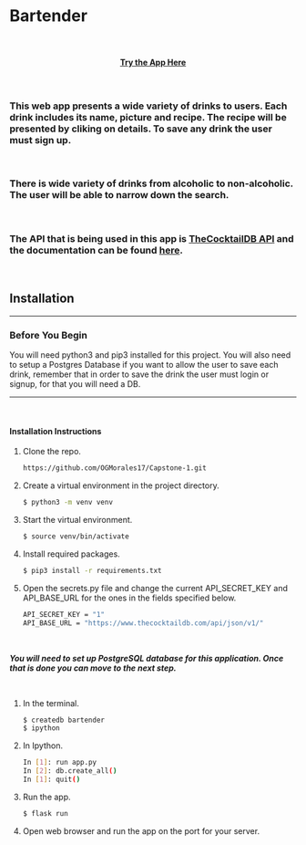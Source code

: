 # Bartender 
<br>  

#### <div align='center'>[Try the App Here](https://everybodybarman.herokuapp.com/)</div>  
<br>  

### This web app presents a wide variety of drinks to users. Each drink includes its name, picture and recipe. The recipe will be presented by cliking on details. To save any drink the user must sign up.
<br>  

### There is wide variety of drinks from alcoholic to non-alcoholic. The user will be able to narrow down the search. 
<br>  

### The API that is being used in this app is <a>[TheCocktailDB API](https://www.thecocktaildb.com/)</a> and the documentation can be found  <a>[here](https://www.thecocktaildb.com/api.php)</a>. 
<br> 


## Installation 
<hr>

### Before You Begin
You will need python3 and pip3 installed for this project. You will also need to setup a Postgres Database if you want to allow the user to save each drink, remember that in order to save the drink the user must login or signup, for that you will need a DB.
<br>
<hr>
<br>

#### Installation Instructions

<!-- 1. Get a free API key from ProPublica
    ```sh
    https://www.propublica.org/datastore/api/propublica-congress-api
    ``` -->

1. Clone the repo.
    ```sh
    https://github.com/OGMorales17/Capstone-1.git
    ```

2. Create a virtual environment in the project directory.
    ```sh 
    $ python3 -m venv venv
    ```

3. Start the virtual environment.
    ```sh
    $ source venv/bin/activate
    ```

4. Install required packages.
    ```sh
    $ pip3 install -r requirements.txt
    ```

5. Open the secrets.py file and change the current API_SECRET_KEY and API_BASE_URL for the ones in the fields specified below. 

   
    ```sh
    API_SECRET_KEY = "1"
    API_BASE_URL = "https://www.thecocktaildb.com/api/json/v1/"
    ```
<br>  


_**You will need to set up PostgreSQL database for this application. Once that is done you can move to the next step.**_

<br>  

1. In the terminal.
    ```sh
    $ createdb bartender
    $ ipython
    ```

2. In Ipython.
    ```sh
    In [1]: run app.py
    In [2]: db.create_all()
    In [1]: quit()

    ```

3. Run the app.
    ```sh 
    $ flask run
    ```

4.  Open web browser and run the app on the port for your server.
